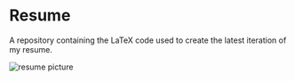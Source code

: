# Resume

A repository containing the LaTeX code used to create the latest iteration of my resume.

![resume picture](https://i.imgur.com/Qjc3J1H.png)
